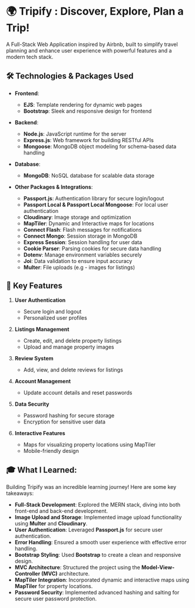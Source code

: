 # 🌍 Tripify : Discover, Explore, Plan a Trip!

A Full-Stack Web Application inspired by Airbnb, built to simplify travel planning and enhance user experience with powerful features and a modern tech stack.

## 🛠️ Technologies & Packages Used

- **Frontend**:
  - **EJS**: Template rendering for dynamic web pages
  - **Bootstrap**: Sleek and responsive design for frontend

- **Backend**:
  - **Node.js**: JavaScript runtime for the server
  - **Express.js**: Web framework for building RESTful APIs
  - **Mongoose**: MongoDB object modeling for schema-based data handling

- **Database**:
  - **MongoDB**: NoSQL database for scalable data storage

- **Other Packages & Integrations**:
  - **Passport.js**: Authentication library for secure login/logout
  - **Passport Local & Passport Local Mongoose**: For local user authentication
  - **Cloudinary**: Image storage and optimization
  - **MapTiler**: Dynamic and Interactive maps for locations
  - **Connect Flash**: Flash messages for notifications
  - **Connect Mongo**: Session storage in MongoDB
  - **Express Session**: Session handling for user data
  - **Cookie Parser**: Parsing cookies for secure data handling
  - **Dotenv**: Manage environment variables securely
  - **Joi**: Data validation to ensure input accuracy
  - **Multer**: File uploads (e.g - images for listings)

## 🌟 Key Features

1. **User Authentication**
   - Secure login and logout
   - Personalized user profiles

2. **Listings Management**
   - Create, edit, and delete property listings
   - Upload and manage property images

3. **Review System**
   - Add, view, and delete reviews for listings

4. **Account Management**
   - Update account details and reset passwords

5. **Data Security**
   - Password hashing for secure storage
   - Encryption for sensitive user data

6. **Interactive Features**
   - Maps for visualizing property locations using MapTiler
   - Mobile-friendly design

## 🎓 What I Learned:

Building Tripify was an incredible learning journey! Here are some key takeaways:

- **Full-Stack Development**: Explored the MERN stack, diving into both front-end and back-end development.
- **Image Upload and Storage**: Implemented image upload functionality using **Multer** and **Cloudinary**.
- **User Authentication**: Leveraged **Passport.js** for secure user authentication.
- **Error Handling**: Ensured a smooth user experience with effective error handling.
- **Bootstrap Styling**: Used **Bootstrap** to create a clean and responsive design.
- **MVC Architecture**: Structured the project using the **Model-View-Controller (MVC)** architecture.
- **MapTiler Integration**: Incorporated dynamic and interactive maps using **MapTiler** for property locations.
- **Password Security**: Implemented advanced hashing and salting for secure user password protection.
